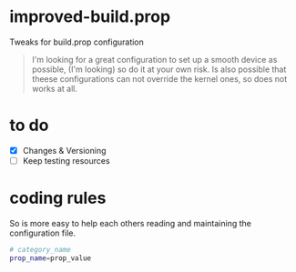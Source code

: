 # improved-build.prop
Tweaks for build.prop configuration 
>I'm looking for a great configuration to set up a smooth device as possible, (I'm looking) so do it at your own risk. Is also possible that theese configurations can not override the kernel ones, so does not works at all.

# to do
- [x] Changes & Versioning
- [ ] Keep testing resources

# coding rules
So is more easy to help each others reading and maintaining the configuration file.
```sh
# category_name
prop_name=prop_value
```
